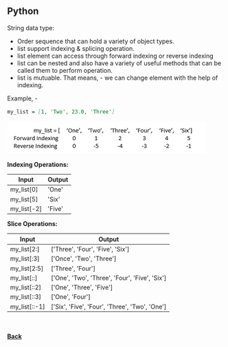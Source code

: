 ## Python
String data type:

- Order sequence that can hold a variety of object types.
- list support indexing & splicing operation.
- list element can access through forward indexing or reverse indexing
- list can be nested and also have a variety of useful methods that can be called them to perform operation.
- list is mutuable. That means, - we can change element with the help of indexing.

Example, - 

```markdown
my_list = [1, 'Two', 23.0, 'Three']
```
![list_operations](../../images/list-operation.png)

**Indexing Operations:**

| Input | Output |
| --- | --- |
| my_list[0] | 'One' |
| my_list[5] | 'Six' |
| my_list[-2] | 'Five' | 

**Slice Operations:**

| Input | Output |
| --- | --- |
| my_list[2:] | ['Three', 'Four', 'Five', 'Six'] |
| my_list[:3] | ['Once', 'Two', 'Three'] |
| my_list[2:5] | ['Three', 'Four'] |
| my_list[::] | ['One', 'Two', 'Three', 'Four', 'Five', 'Six'] |
| my_list[::2] | ['One', 'Three', 'Five'] |
| my_list[::3] | ['One', 'Four'] |
| my_list[::-1] | ['Six', 'Five', 'Four', 'Three', 'Two', 'One'] |

<br/><br/>
[<i class="fa fa-arrow-left"></i> **Back**](../)
